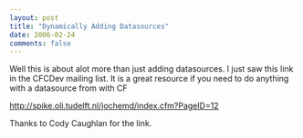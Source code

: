 ```yaml
---
layout: post
title: "Dynamically Adding Datasources"
date: 2006-02-24
comments: false
---
```

Well this is about alot more than just adding datasources. I just saw this
link in the CFCDev mailing list. It is a great resource if you need to do
anything with a datasource from with CF  

http://spike.oli.tudelft.nl/jochemd/index.cfm?PageID=12  

Thanks to Cody Caughlan for the link.
